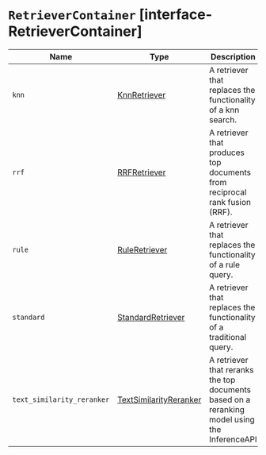 # `RetrieverContainer` [interface-RetrieverContainer]

| Name | Type | Description |
| - | - | - |
| `knn` | [KnnRetriever](./KnnRetriever.md) | A retriever that replaces the functionality of a knn search. |
| `rrf` | [RRFRetriever](./RRFRetriever.md) | A retriever that produces top documents from reciprocal rank fusion (RRF). |
| `rule` | [RuleRetriever](./RuleRetriever.md) | A retriever that replaces the functionality of a rule query. |
| `standard` | [StandardRetriever](./StandardRetriever.md) | A retriever that replaces the functionality of a traditional query. |
| `text_similarity_reranker` | [TextSimilarityReranker](./TextSimilarityReranker.md) | A retriever that reranks the top documents based on a reranking model using the InferenceAPI |
